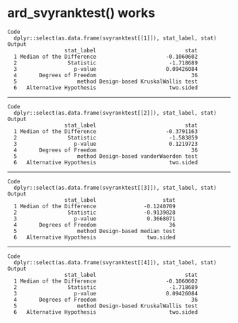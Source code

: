 # ard_svyranktest() works

    Code
      dplyr::select(as.data.frame(svyranktest[[1]]), stat_label, stat)
    Output
                      stat_label                            stat
      1 Median of the Difference                      -0.1060602
      2                Statistic                       -1.718689
      3                  p-value                      0.09426084
      4       Degrees of Freedom                              36
      5                   method Design-based KruskalWallis test
      6   Alternative Hypothesis                       two.sided

---

    Code
      dplyr::select(as.data.frame(svyranktest[[2]]), stat_label, stat)
    Output
                      stat_label                            stat
      1 Median of the Difference                      -0.3791163
      2                Statistic                       -1.583859
      3                  p-value                       0.1219723
      4       Degrees of Freedom                              36
      5                   method Design-based vanderWaerden test
      6   Alternative Hypothesis                       two.sided

---

    Code
      dplyr::select(as.data.frame(svyranktest[[3]]), stat_label, stat)
    Output
                      stat_label                     stat
      1 Median of the Difference               -0.1240709
      2                Statistic               -0.9139828
      3                  p-value                0.3668071
      4       Degrees of Freedom                       36
      5                   method Design-based median test
      6   Alternative Hypothesis                two.sided

---

    Code
      dplyr::select(as.data.frame(svyranktest[[4]]), stat_label, stat)
    Output
                      stat_label                            stat
      1 Median of the Difference                      -0.1060602
      2                Statistic                       -1.718689
      3                  p-value                      0.09426084
      4       Degrees of Freedom                              36
      5                   method Design-based KruskalWallis test
      6   Alternative Hypothesis                       two.sided

